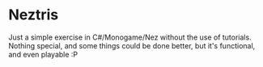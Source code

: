 # Neztris
Just a simple exercise in C#/Monogame/Nez without the use of tutorials. Nothing special, and some things could be done better, but it's functional, and even playable :P
